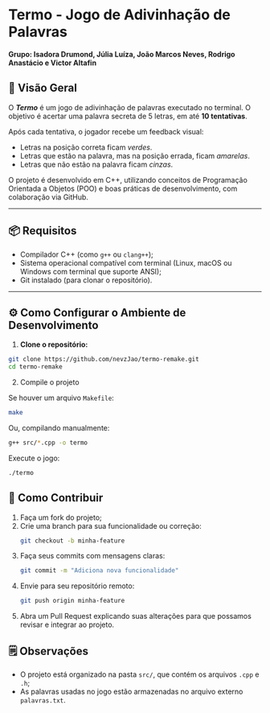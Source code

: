 # Termo - Jogo de Adivinhação de Palavras
**Grupo: Isadora Drumond, Júlia Luíza, João Marcos Neves, Rodrigo Anastácio e Victor Altafin**

## 🎯 Visão Geral

O ***Termo*** é um jogo de adivinhação de palavras executado no terminal. O objetivo é acertar uma palavra secreta de 5 letras, em até **10 tentativas**.

Após cada tentativa, o jogador recebe um feedback visual:
- Letras na posição correta ficam *verdes*.
- Letras que estão na palavra, mas na posição errada, ficam *amarelas*.
- Letras que não estão na palavra ficam *cinzas*.

O projeto é desenvolvido em C++, utilizando conceitos de Programação Orientada a Objetos (POO) e boas práticas de desenvolvimento, com colaboração via GitHub.

---

## 📦 Requisitos

- Compilador C++ (como `g++` ou `clang++`);
- Sistema operacional compatível com terminal (Linux, macOS ou Windows com terminal que suporte ANSI);
- Git instalado (para clonar o repositório).

---

## ⚙️ Como Configurar o Ambiente de Desenvolvimento

1. **Clone o repositório:**

```bash
git clone https://github.com/nevzJao/termo-remake.git
cd termo-remake
```
2. Compile o projeto

Se houver um arquivo `Makefile`:
```bash
make
```

Ou, compilando manualmente:
```bash
g++ src/*.cpp -o termo
```

Execute o jogo:
```bash
./termo
```


## 🤝 Como Contribuir

1. Faça um fork do projeto;
2. Crie uma branch para sua funcionalidade ou correção:
   ```bash
   git checkout -b minha-feature
   ```
4. Faça seus commits com mensagens claras:
   ```bash
   git commit -m "Adiciona nova funcionalidade"
   ```
6. Envie para seu repositório remoto:
   ```bash
   git push origin minha-feature
   ```
8. Abra um Pull Request explicando suas alterações para que possamos revisar e integrar ao projeto.


## 🗒️ Observações

- O projeto está organizado na pasta `src/`, que contém os arquivos `.cpp` e `.h`;
- As palavras usadas no jogo estão armazenadas no arquivo externo `palavras.txt`.
